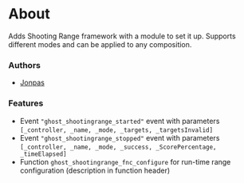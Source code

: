 # About

Adds Shooting Range framework with a module to set it up. Supports different modes and can be applied to any composition.

### Authors

- [Jonpas](http://github.com/jonpas)

### Features

- Event `"ghost_shootingrange_started"` event with parameters `[_controller, _name, _mode, _targets, _targetsInvalid]`
- Event `"ghost_shootingrange_stopped"` event with parameters `[_controller, _name, _mode, _success, _ScorePercentage, _timeElapsed]`
- Function `ghost_shootingrange_fnc_configure` for run-time range configuration (description in function header)
